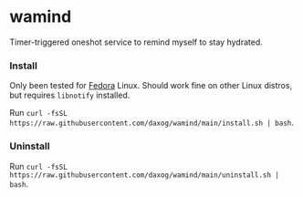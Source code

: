 # wamind
Timer-triggered oneshot service to remind myself to stay hydrated.

### Install
Only been tested for [Fedora](https://fedoraproject.org/) Linux. Should work fine on other Linux distros, but requires `libnotify` installed.

Run `curl -fsSL https://raw.githubusercontent.com/daxog/wamind/main/install.sh | bash`.

### Uninstall
Run `curl -fsSL https://raw.githubusercontent.com/daxog/wamind/main/uninstall.sh | bash`.
